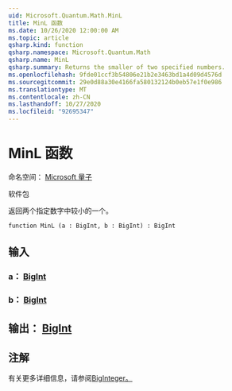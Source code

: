 ```yaml
---
uid: Microsoft.Quantum.Math.MinL
title: MinL 函数
ms.date: 10/26/2020 12:00:00 AM
ms.topic: article
qsharp.kind: function
qsharp.namespace: Microsoft.Quantum.Math
qsharp.name: MinL
qsharp.summary: Returns the smaller of two specified numbers.
ms.openlocfilehash: 9fde01ccf3b54806e21b2e3463bd1a4d09d4576d
ms.sourcegitcommit: 29e0d88a30e4166fa580132124b0eb57e1f0e986
ms.translationtype: MT
ms.contentlocale: zh-CN
ms.lasthandoff: 10/27/2020
ms.locfileid: "92695347"
---
```

# <a name="minl-function"></a>MinL 函数

命名空间： [Microsoft 量子](xref:Microsoft.Quantum.Math)

软件包 [](https://nuget.org/packages/)


返回两个指定数字中较小的一个。

```qsharp
function MinL (a : BigInt, b : BigInt) : BigInt
```


## <a name="input"></a>输入

### <a name="a--bigint"></a>a： [BigInt](xref:microsoft.quantum.lang-ref.bigint)




### <a name="b--bigint"></a>b： [BigInt](xref:microsoft.quantum.lang-ref.bigint)





## <a name="output--bigint"></a>输出： [BigInt](xref:microsoft.quantum.lang-ref.bigint)



## <a name="remarks"></a>注解

有关更多详细信息，请参阅[BigInteger。](https://docs.microsoft.com/dotnet/api/system.numerics.biginteger.min)